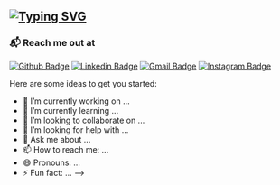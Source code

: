  ## [![Typing SVG](https://readme-typing-svg.herokuapp.com/?lines=Hello,+There!+👋;This+is+Dev+Garg....;Nice+to+meet+you!&height=80&width=600&size=40&center=true)](https://git.io/typing-svg)
<!-- <a href="https://app.daily.dev/devgarg"><img src="https://api.daily.dev/devcards/cb6f7984975b4f66a7c062f81ba57bbc.png?r=1vr" width="400" alt="Dev Garg's Dev Card"/></a>
<!-- -->

### 📬 Reach me out at
[![Github Badge](http://img.shields.io/badge/-Github-black?style=flat-square&logo=github&link=https://github.com/dev-corp/)](https://github.com/dev-corp/) 
[![Linkedin Badge](https://img.shields.io/badge/-LinkedIn-blue?style=flat-square&logo=Linkedin&logoColor=white&link=https://www.linkedin.com/in/dev-garg/)](https://www.linkedin.com/in/dev-garg)
[![Gmail Badge](https://img.shields.io/badge/-Gmail-d14836?style=flat-square&logo=Gmail&logoColor=white&link=mailto:devgarg.in)](mailto:hello@devgarg.in)
[![Instagram Badge](https://img.shields.io/badge/Instagram-E4405F?style=flat-square&logo=instagram&logoColor=white&link=https://www.instagram.com/devcorporation/)](https://www.instagram.com/devcorporation/)

<!-- **dev-corp/dev-corp** is a ✨ _special_ ✨ repository because its `README.md` (this file) appears on your GitHub profile. -->

Here are some ideas to get you started:

- 🔭 I’m currently working on ...
- 🌱 I’m currently learning ...
- 👯 I’m looking to collaborate on ...
- 🤔 I’m looking for help with ...
- 💬 Ask me about ...
- 📫 How to reach me: ...
- 😄 Pronouns: ...
- ⚡ Fun fact: ...
-->
